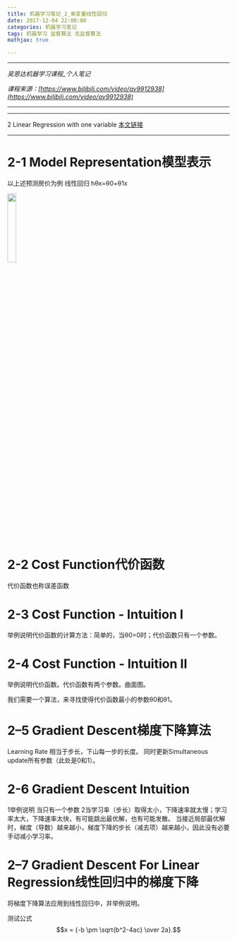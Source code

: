 ```yaml
---
title: 机器学习笔记_2_单变量线性回归
date: 2017-12-04 22:00:00
categories: 机器学习笔记
tags: 机器学习 监督算法 无监督算法
mathjax: true

---
```


***

*吴恩达机器学习课程_个人笔记*

*课程来源：[https://www.bilibili.com/video/av9912938](https://www.bilibili.com/video/av9912938)*

***

***

2 Linear Regression with one variable
[本文链接](https://weidi1024.github.io/%E6%9C%BA%E5%99%A8%E5%AD%A6%E4%B9%A0%E7%AC%94%E8%AE%B0/2017/12/04/%E6%9C%BA%E5%99%A8%E5%AD%A6%E4%B9%A0%E7%AC%94%E8%AE%B0_2_%E5%8D%95%E5%8F%98%E9%87%8F%E7%BA%BF%E6%80%A7%E5%9B%9E%E5%BD%92/)

***

# 2-1 Model Representation模型表示
以上述预测房价为例
线性回归 hθx=θ0+θ1x

<img src="https://weidi1024.github.io/images/jiqixuexi.2.1.png" height="20%"/>


# 2-2 Cost Function代价函数
代价函数也称误差函数
# 2-3 Cost Function - Intuition I
举例说明代价函数的计算方法：简单的，当θ0=0时；代价函数只有一个参数。
# 2-4 Cost Function - Intuition II
举例说明代价函数。代价函数有两个参数。曲面图。

我们需要一个算法，来寻找使得代价函数最小的参数θ0和θ1。
# 2–5 Gradient Descent梯度下降算法
Learning Rate 相当于步长，下山每一步的长度。
同时更新Simultaneous update所有参数（此处是0和1）。
 
# 2-6 Gradient Descent Intuition
1举例说明 当只有一个参数
2当学习率（步长）取得太小，下降速率就太慢；学习率太大，下降速率太快，有可能跳出最优解，也有可能发散。
当接近局部最优解时，梯度（导数）越来越小，梯度下降的步长（减去项）越来越小，因此没有必要手动减小学习率。
# 2–7  Gradient Descent For Linear Regression线性回归中的梯度下降
将梯度下降算法应用到线性回归中，并举例说明。


测试公式
$$x = {-b \pm \sqrt{b^2-4ac} \over 2a}.$$